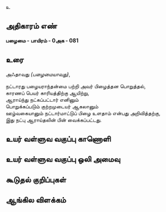 உ


## அதிகாரம் எண்

**பழைமை - பாயிரம் - 0அக - 081** 

## உரை

அஃதாவது _(பழைமையாவது)_,  

நட்டாரது பழையராந்தன்மை பற்றி அவர் பிழைத்தன பொறுத்தல்,  
காரணப் பெயர் காரியத்திற்கு ஆயிற்று,  
ஆராய்ந்து நட்கப்பட்டார் எனினும்  
பொறுக்கப்படும் குற்றமுடையர் ஆகலானும்  
ஊழ்வகையானும் நட்டார்மாட்டுப் பிழை உளதாம் என்பது அறிவித்தற்கு,  
இது நட்பு ஆராய்தலின் பின் வைக்கப்பட்டது.

## உயர் வள்ளுவ வகுப்பு காணொளி


## உயர் வள்ளுவ வகுப்பு ஒலி அமைவு 


## கூடுதல் குறிப்புகள்


## ஆங்கில விளக்கம்

